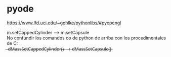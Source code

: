 # pyode
https://www.lfd.uci.edu/~gohlke/pythonlibs/#pyopengl

m.setCappedCylinder --> m.setCapsule<br>
No confundir los comandos oo de python de arriba con los procedimentales de C:<br>  ̶ ̶d̶M̶a̶s̶s̶S̶e̶t̶C̶a̶p̶p̶e̶d̶C̶y̶l̶i̶n̶d̶e̶r̶(̶)̶  --> ̶d̶M̶a̶s̶s̶S̶e̶t̶C̶a̶p̶s̶u̶l̶e̶(̶)̶
